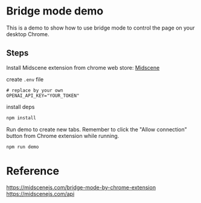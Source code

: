 # Bridge mode demo

This is a demo to show how to use bridge mode to control the page on your desktop Chrome.

## Steps

Install Midscene extension from chrome web store: [Midscene](https://chromewebstore.google.com/detail/midscene/gbldofcpkknbggpkmbdaefngejllnief)

create `.env` file

```shell
# replace by your own
OPENAI_API_KEY="YOUR_TOKEN"
```

install deps

```bash
npm install 
```

Run demo to create new tabs. 
Remember to click the "Allow connection" button from Chrome extension while running.

```bash
npm run demo
```

# Reference 

https://midscenejs.com/bridge-mode-by-chrome-extension
https://midscenejs.com/api
